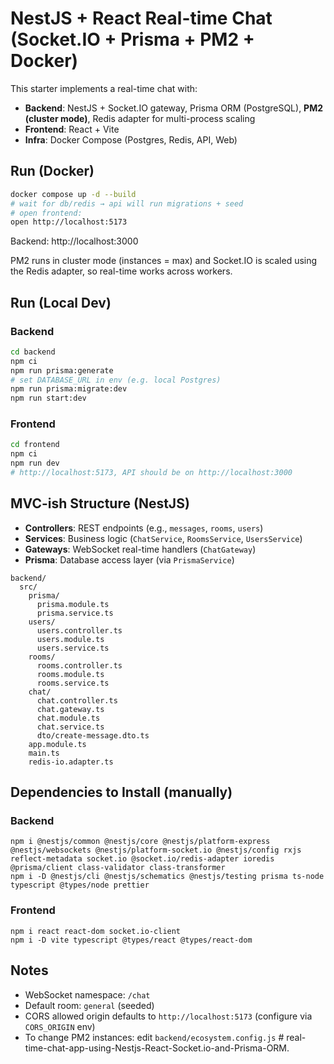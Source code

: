# NestJS + React Real-time Chat (Socket.IO + Prisma + PM2 + Docker)

This starter implements a real-time chat with:
- **Backend**: NestJS + Socket.IO gateway, Prisma ORM (PostgreSQL), **PM2 (cluster mode)**, Redis adapter for multi-process scaling
- **Frontend**: React + Vite
- **Infra**: Docker Compose (Postgres, Redis, API, Web)

## Run (Docker)

```bash
docker compose up -d --build
# wait for db/redis → api will run migrations + seed
# open frontend:
open http://localhost:5173
```
Backend: http://localhost:3000

PM2 runs in cluster mode (instances = max) and Socket.IO is scaled using the Redis adapter, so real-time works across workers.

## Run (Local Dev)

### Backend
```bash
cd backend
npm ci
npm run prisma:generate
# set DATABASE_URL in env (e.g. local Postgres)
npm run prisma:migrate:dev
npm run start:dev
```

### Frontend
```bash
cd frontend
npm ci
npm run dev
# http://localhost:5173, API should be on http://localhost:3000
```

## MVC-ish Structure (NestJS)

- **Controllers**: REST endpoints (e.g., `messages`, `rooms`, `users`)
- **Services**: Business logic (`ChatService`, `RoomsService`, `UsersService`)
- **Gateways**: WebSocket real-time handlers (`ChatGateway`)
- **Prisma**: Database access layer (via `PrismaService`)

```
backend/
  src/
    prisma/
      prisma.module.ts
      prisma.service.ts
    users/
      users.controller.ts
      users.module.ts
      users.service.ts
    rooms/
      rooms.controller.ts
      rooms.module.ts
      rooms.service.ts
    chat/
      chat.controller.ts
      chat.gateway.ts
      chat.module.ts
      chat.service.ts
      dto/create-message.dto.ts
    app.module.ts
    main.ts
    redis-io.adapter.ts
```

## Dependencies to Install (manually)

### Backend
```
npm i @nestjs/common @nestjs/core @nestjs/platform-express @nestjs/websockets @nestjs/platform-socket.io @nestjs/config rxjs reflect-metadata socket.io @socket.io/redis-adapter ioredis @prisma/client class-validator class-transformer
npm i -D @nestjs/cli @nestjs/schematics @nestjs/testing prisma ts-node typescript @types/node prettier
```

### Frontend
```
npm i react react-dom socket.io-client
npm i -D vite typescript @types/react @types/react-dom
```

## Notes
- WebSocket namespace: `/chat`
- Default room: `general` (seeded)
- CORS allowed origin defaults to `http://localhost:5173` (configure via `CORS_ORIGIN` env)
- To change PM2 instances: edit `backend/ecosystem.config.js`
#   r e a l - t i m e - c h a t - a p p - u s i n g - N e s t j s - R e a c t - S o c k e t . i o - a n d - P r i s m a - O R M .  
 